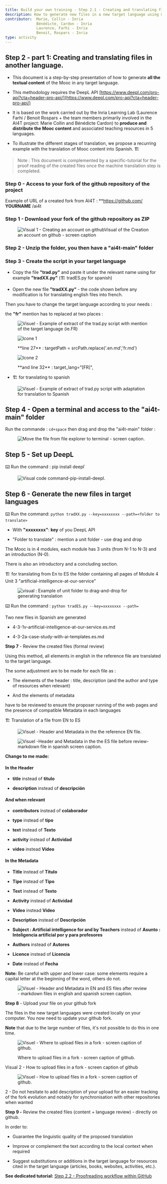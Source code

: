 ```yaml
---
title: Build your own training - Step 2.1 - Creating and translating files in another language
description: How to generate new files in a new target language using machine translation
contributor:  Marie, Collin - Inria
              Bénédicte, Cardon - Inria
              Laurence, Farhi - Inria
              Benoit, Rospars - Inria
type: activity
---
```

##  Step 2 - part 1:  Creating and translating files in another language.
 
-   This document is a step-by-step presentation of how to generate **all the textual content** of the Mooc in any target language.
-   This methodology requires the DeepL API [https://www.deepl.com/pro-api?cta=header-pro-api/](https://www.deepl.com/pro-api?cta=header-pro-api/)
-   It is based on the work carried out by the Inria Learning Lab
(Laurence Farhi / Benoit Rospars + the team members primarily
involved in the AI4T project: Marie Collin and Bénédicte Cardon) to
**produce and distribute the Mooc content** and associated teaching
resources in 5 languages.

-   To illustrate the different stages of translation, we propose a
recurring example with the translation of Mooc content into Spanish.
🏗️

> Note : This document is complemented by a specific-tutorial for the
> proof reading of the created files once the machine translation step
> is completed.

### **Step 0** - Access to your fork of the github repository of the project

Example of URL of a created fork from AI4T : **https://github.com/ **YOURNAME** /ai4t 

### **Step 1** - Download your fork of the github repository as ZIP

<figure class="image-frame">
    <img src="Images/3.2-dowloading-a-repository-in-github-as-ZIP.png" alt="Visual 1 - Creating an account on githubVisual of the Creation an account on github - screen caption">
</figure>

### **Step 2** - Unzip the folder, you then have a "ai4t-main" folder

### **Step 3** - **Create the script in your target language**

-   Copy the file **"trad.py"** and paste it under the relevant name using
for example **"tradXX.py"** (🏗️ tradES.py for spanish)

-   Open the new file **"tradXX.py"** - the code shown before any
modification is for translating english files into french.

Then you have to change the target language according to your needs :

the **"fr"** mention has to replaced at two places :

<figure class="image-frame">
<img src="Images/3.2-script-translation-EN-to-FR.png" alt="Visuel - Example of extract of the trad.py script with mention of the
target language (ie.FR)">
</figure>

<figure class="inline-image">
    <img src="Images/3.2-icone-note-1.png" alt="Icone 1">
    <p>**line 27** : targetPath = srcPath.replace('.en.md','fr.md')</p>
</figure>

<figure class="inline-image">
    <img src="Images/3.2-icone-note-2.png" alt="Icone 2">
    <p>**and line 32** : target_lang="[FR]",</p>
</figure>


-   🏗️ for translating to spanish

<figure class="image-frame">
    <img src="Images/3.2-script-adaptation-for-translation-EN-to-ES.png" alt="Visuel - Example of extract of trad.py script with adaptation for translation to Spanish">
</figure>

## **Step 4** - Open a terminal and access to the "ai4t-main" folder

Run the commande : `cd+space` then drag and drop the "ai4t-main" folder :

<figure class="image-frame">
    <img src="3.2-moving-a-folder-from-file-explorer-to-terminal.png" alt="Move the file from file explorer to terminal - screen caption.">
</figure>

## **Step 5** - Set up DeepL

⌨️ Run the command : pip install deepl`
<figure class="image-frame">
    <img src="Images/3.2-command-pip-install-deepl.png" alt="Visual code command-pip-install-deepl.">
</figure>

## **Step 6** - Generate the new files in target languages

⌨️ Run the command: `python tradXX.py --key=xxxxxxxx --path=<folder to translate>`

-   With **"xxxxxxxx"**: **key** of you DeepL API

-   "Folder to translate" : mention a unit folder - use drag and drop

The Mooc is in 4 modules, each module has 3 units (from N-1 to N-3) and
an introduction (N-0).

There is also an introductory and a concluding section.

🏗️ for translating from En to ES the folder containing all pages of
Module 4 Unit 3 "artificial-intelligence-at-our-service"

<figure class="image-frame">
    <img src="Images/3.2-unit-folder-to-drag-and-drop.png" alt="visual : Example of unit folder to drag-and-drop for generating translation">
</figure>

⌨️ Run the command : `python tradES.py --key=xxxxxxxx --path=`

Two new files in Spanish are generated

-   4-3-1v-artificial-intelligence-at-our-service.es.md

-   4-3-2a-case-study-with-ai-templates.es.md

**Step 7** - Review the created files (formal review)

Using this method, all elements in english in the reference file are
translated to the target language.

The some adjustment are to be made for each file as :

-   The elements of the header : title, description (and the author and
type of resources when relevant)

-   And the elements of metadata

have to be reviewed to ensure the proposer running of the web pages and
the presence of compatible Metadata in each languages

🏗️ Translation of a file from EN to ES

<figure class="image-frame">
<img src="Images/3.2-Header-and-metada-in-reference-EN-file.png" alt="Visuel - Header and Metadata in the the reference EN file.">
</figure>

<figure class="image-frame">
  <img src="Images/3.2-Header-and-metada-on-a-translated-file-in-ES-before-reviewing.png" alt="Visuel -Header and Metadata in the the ES file before review-
  markdown file in spanish screen caption.">
</figure>

**Change to me made:**

#### In the Header

-   **title** instead of **titulo**

-   **description** instead of **descripción**


####  And when relevant

-   **contributors** instead of **colaborador**

-   **type** instead of **tipo**

-   **text** instead of **Texto**

-   **activity** instead of **Actividad**

-   **video** instead **Vídeo**

#### In the Metadata

-   **Title** instead of **Titulo**

-   **Tipe** instead of **Tipo**

-   **Text** instead of **Texto**

-   **Activity** instead of **Actividad**

-   **Video** instead **Vídeo**

-   **Description** instead of **Descripción**

-   **Subject : Artificial intelligence for and by Teachers** instead of
**Asunto : Inteligencia artificial por y para profesores**

-   **Authors** instead of **Autores**

-   **Licence** instead of **Licencia**

-   **Date** instead of **Fecha**

**Note:** Be careful with upper and lower case: some elements require
a capital letter at the beginning of the word, others do not.

<figure class="image-frame">
  <img src="Images/3.2.Header-and-Metada-EN-ES-in-correct-set-up.png" alt="Visuel -  Header and Metadata in EN and ES files after review -
  markdown files in english and spanish screen caption.">
</figure>

**Step 8** - Upload your file on your github fork

The files in the new target languages were created locally on your
computer. You now need to update your github fork.

**Note** that due to the large number of files, it's not possible to do
this in one time.

<figure class="image-frame">
    <img src="Images/3.2-Where_to_upload_file_in_a_fork.png" alt="Visuel - Where to upload files in a fork - screen caption of github.">
    <p> Where to upload files in a fork - screen caption of github.</p>
    </figure>

 Visual 2 - How to upload files in a fork - screen caption of github

<figure class="image-frame">
 <img src="Images/3.2-How_to_upload_files_in_a_fork.png" alt="Visuel - How to upload files in a fork - screen caption of github.">
</figure>

2 - Do not hesitate to add description of your upload for an easier
tracking of the fork evolution and notably for synchronisation with
other repositories when wanted

**Step 9 -** Review the created files (content + language review) -
directly on github.

In order to:

-   Guarantee the linguistic quality of the proposed translation

-   Improve or complement the text according to the local context when
required

-   Suggest substitutions or additions in the target language for
resources cited in the target language (articles, books, websites,
activities, etc.).

**See dedicated tutorial:** [Step 2.2 - Proofreading workflow within GitHub](https://inrialearninglab.github.io/ai4t///3-Build-your-own-training/3-2-Step-2-Translating-the-mooc-resources/3-2-2-Step-2-2.html)


